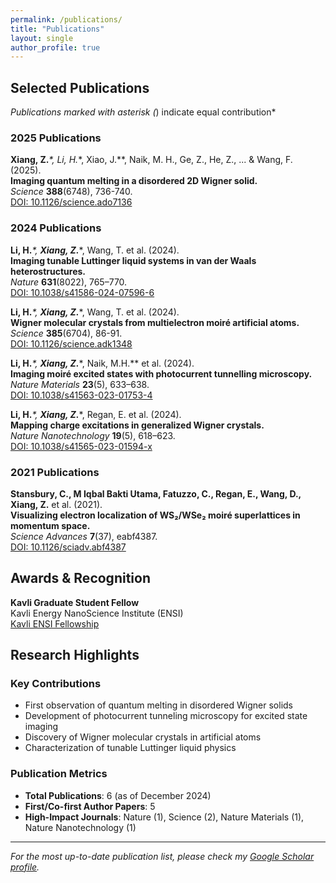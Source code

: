```yaml
---
permalink: /publications/
title: "Publications"
layout: single
author_profile: true
---
```


## Selected Publications

*Publications marked with asterisk (*) indicate equal contribution*

### 2025 Publications

**Xiang, Z.***\*, Li, H.*\*, Xiao, J.*\*, Naik, M. H., Ge, Z., He, Z., ... & Wang, F. (2025).  
**Imaging quantum melting in a disordered 2D Wigner solid.**  
*Science* **388**(6748), 736-740.  
[DOI: 10.1126/science.ado7136](https://www.science.org/doi/full/10.1126/science.ado7136)

### 2024 Publications

**Li, H.***\*, **Xiang, Z.***\*, Wang, T. et al. (2024).  
**Imaging tunable Luttinger liquid systems in van der Waals heterostructures.**  
*Nature* **631**(8022), 765–770.  
[DOI: 10.1038/s41586-024-07596-6](https://www.nature.com/articles/s41586-024-07596-6)

**Li, H.***\*, **Xiang, Z.***\*, Wang, T. et al. (2024).  
**Wigner molecular crystals from multielectron moiré artificial atoms.**  
*Science* **385**(6704), 86-91.  
[DOI: 10.1126/science.adk1348](https://www.science.org/doi/full/10.1126/science.adk1348)

**Li, H.***\*, **Xiang, Z.***\*, Naik, M.H.*\* et al. (2024).  
**Imaging moiré excited states with photocurrent tunnelling microscopy.**  
*Nature Materials* **23**(5), 633–638.  
[DOI: 10.1038/s41563-023-01753-4](https://www.nature.com/articles/s41563-023-01753-4)

**Li, H.***\*, **Xiang, Z.***\*, Regan, E. et al. (2024).  
**Mapping charge excitations in generalized Wigner crystals.**  
*Nature Nanotechnology* **19**(5), 618–623.  
[DOI: 10.1038/s41565-023-01594-x](https://www.nature.com/articles/s41565-023-01594-x)

### 2021 Publications

**Stansbury, C., M Iqbal Bakti Utama, Fatuzzo, C., Regan, E., Wang, D., Xiang, Z.** et al. (2021).  
**Visualizing electron localization of WS₂/WSe₂ moiré superlattices in momentum space.**  
*Science Advances* **7**(37), eabf4387.  
[DOI: 10.1126/sciadv.abf4387](https://www.science.org/doi/full/10.1126/sciadv.abf4387)

## Awards & Recognition

**Kavli Graduate Student Fellow**  
Kavli Energy NanoScience Institute (ENSI)  
[Kavli ENSI Fellowship](https://kavli.berkeley.edu/ziyu-xiang)

## Research Highlights

### Key Contributions

- First observation of quantum melting in disordered Wigner solids
- Development of photocurrent tunneling microscopy for excited state imaging
- Discovery of Wigner molecular crystals in artificial atoms
- Characterization of tunable Luttinger liquid physics

### Publication Metrics

- **Total Publications**: 6 (as of December 2024)
- **First/Co-first Author Papers**: 5
- **High-Impact Journals**: Nature (1), Science (2), Nature Materials (1), Nature Nanotechnology (1)

---

*For the most up-to-date publication list, please check my [Google Scholar profile](https://scholar.google.com/citations?user=-bXvJDMAAAAJ&hl=en).*
